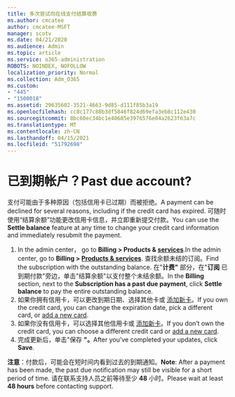 ```yaml
---
title: 多次尝试向在线支付结算收费
ms.author: cmcatee
author: cmcatee-MSFT
manager: scotv
ms.date: 04/21/2020
ms.audience: Admin
ms.topic: article
ms.service: o365-administration
ROBOTS: NOINDEX, NOFOLLOW
localization_priority: Normal
ms.collection: Adm_O365
ms.custom:
- "445"
- "1500018"
ms.assetid: 29635602-3521-4663-9d85-d111f85b3a19
ms.openlocfilehash: cc8c177c88b3df5846f824d69efa3eb8c112e430
ms.sourcegitcommit: 8bc60ec34bc1e40685e3976576e04a2623f63a7c
ms.translationtype: MT
ms.contentlocale: zh-CN
ms.lasthandoff: 04/15/2021
ms.locfileid: "51792698"
---
```

# <a name="past-due-account"></a><span data-ttu-id="03183-102">已到期帐户？</span><span class="sxs-lookup"><span data-stu-id="03183-102">Past due account?</span></span>

<span data-ttu-id="03183-103">支付可能由于多种原因（包括信用卡已过期）而被拒绝。</span><span class="sxs-lookup"><span data-stu-id="03183-103">A payment can be declined for several reasons, including if the credit card has expired.</span></span> <span data-ttu-id="03183-104">可随时使用“结算余额”功能更改信用卡信息，并立即重新提交付款。</span><span class="sxs-lookup"><span data-stu-id="03183-104">You can use the **Settle balance** feature at any time to change your credit card information and immediately resubmit the payment.</span></span>

1. <span data-ttu-id="03183-105">In the admin center， go to **Billing > Products & [services](https://go.microsoft.com/fwlink/p/?linkid=842054)**.</span><span class="sxs-lookup"><span data-stu-id="03183-105">In the admin center, go to **Billing > [Products & services](https://go.microsoft.com/fwlink/p/?linkid=842054)**.</span></span>
<span data-ttu-id="03183-106">查找余额未结的订阅。</span><span class="sxs-lookup"><span data-stu-id="03183-106">Find the subscription with the outstanding balance.</span></span> <span data-ttu-id="03183-107">在"**计费"** 部分，在"**订阅** 已到期付款"旁边，单击"结算余额"以支付整个未结余额。</span><span class="sxs-lookup"><span data-stu-id="03183-107">In the **Billing** section, next to the **Subscription has a past due payment**, click **Settle balance** to pay the entire outstanding balance.</span></span>
2. <span data-ttu-id="03183-108">如果你拥有信用卡，可以更改到期日期、选择其他卡或 [添加新卡](https://docs.microsoft.com/microsoft-365/commerce/billing-and-payments/manage-payment-methods?view=o365-worldwide)。</span><span class="sxs-lookup"><span data-stu-id="03183-108">If you own the credit card, you can change the expiration date, pick a different card, or [add a new card](https://docs.microsoft.com/microsoft-365/commerce/billing-and-payments/manage-payment-methods?view=o365-worldwide).</span></span>
3. <span data-ttu-id="03183-109">如果你没有信用卡，可以选择其他信用卡或 [添加新卡](https://docs.microsoft.com/microsoft-365/commerce/billing-and-payments/manage-payment-methods?view=o365-worldwide)。</span><span class="sxs-lookup"><span data-stu-id="03183-109">If you don’t own the credit card, you can choose a different credit card or [add a new card](https://docs.microsoft.com/microsoft-365/commerce/billing-and-payments/manage-payment-methods?view=o365-worldwide).</span></span>
4. <span data-ttu-id="03183-110">完成更新后，单击"保存 **"。**</span><span class="sxs-lookup"><span data-stu-id="03183-110">After you’ve completed your updates, click **Save**.</span></span>

<span data-ttu-id="03183-111">**注意**：付款后，可能会在短时间内看到过去的到期通知。</span><span class="sxs-lookup"><span data-stu-id="03183-111">**Note**: After a payment has been made, the past due notification may still be visible for a short period of time.</span></span> <span data-ttu-id="03183-112">请在联系支持人员之前等待至少 **48** 小时。</span><span class="sxs-lookup"><span data-stu-id="03183-112">Please wait at least **48 hours** before contacting support.</span></span>
